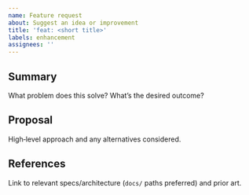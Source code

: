 ```yaml
---
name: Feature request
about: Suggest an idea or improvement
title: 'feat: <short title>'
labels: enhancement
assignees: ''
---
```


## Summary

What problem does this solve? What’s the desired outcome?

## Proposal

High‑level approach and any alternatives considered.

## References

Link to relevant specs/architecture (`docs/` paths preferred) and prior art.
